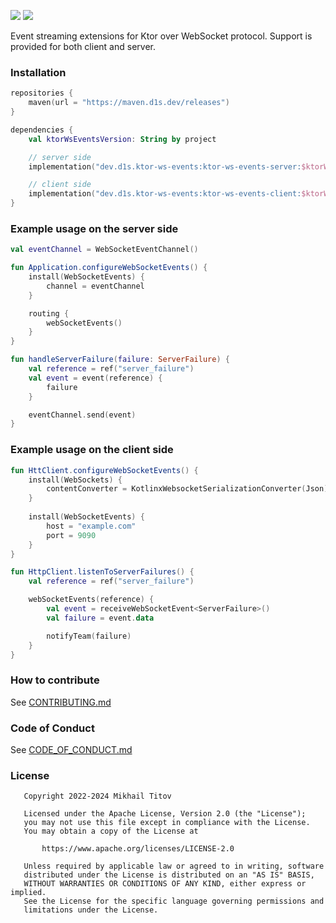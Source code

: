 [![](https://github.com/d1snin/ktor-ws-events/actions/workflows/e2e-test.yml/badge.svg)](https://github.com/d1snin/ktor-ws-events/actions/workflows/e2e-test.yml)
[![](https://maven.d1s.dev/api/badge/latest/releases/dev/d1s/ktor-ws-events/ktor-ws-events-commons?color=40c14a&name=maven.d1s.dev&prefix=v)](https://maven.d1s.dev/#/releases/dev/d1s/ktor-ws-events)

Event streaming extensions for Ktor over WebSocket protocol.
Support is provided for both client and server.

### Installation

```kotlin
repositories {
    maven(url = "https://maven.d1s.dev/releases")
}

dependencies {
    val ktorWsEventsVersion: String by project

    // server side
    implementation("dev.d1s.ktor-ws-events:ktor-ws-events-server:$ktorWsEventsVersion")

    // client side
    implementation("dev.d1s.ktor-ws-events:ktor-ws-events-client:$ktorWsEventsVersion")
}
```

### Example usage on the server side

```kotlin
val eventChannel = WebSocketEventChannel()

fun Application.configureWebSocketEvents() {
    install(WebSocketEvents) {
        channel = eventChannel
    }

    routing {
        webSocketEvents()
    }
}

fun handleServerFailure(failure: ServerFailure) {
    val reference = ref("server_failure")
    val event = event(reference) {
        failure
    }

    eventChannel.send(event)
}
```

### Example usage on the client side

```kotlin
fun HttClient.configureWebSocketEvents() {
    install(WebSockets) {
        contentConverter = KotlinxWebsocketSerializationConverter(Json)
    }
    
    install(WebSocketEvents) {
        host = "example.com"
        port = 9090
    }
}

fun HttpClient.listenToServerFailures() {
    val reference = ref("server_failure")

    webSocketEvents(reference) {
        val event = receiveWebSocketEvent<ServerFailure>()
        val failure = event.data

        notifyTeam(failure)
    }
}
```

### How to contribute

See [CONTRIBUTING.md][contribution_guide]

### Code of Conduct

See [CODE_OF_CONDUCT.md][code_of_conduct]

### License

```text
   Copyright 2022-2024 Mikhail Titov

   Licensed under the Apache License, Version 2.0 (the "License");
   you may not use this file except in compliance with the License.
   You may obtain a copy of the License at

       https://www.apache.org/licenses/LICENSE-2.0

   Unless required by applicable law or agreed to in writing, software
   distributed under the License is distributed on an "AS IS" BASIS,
   WITHOUT WARRANTIES OR CONDITIONS OF ANY KIND, either express or implied.
   See the License for the specific language governing permissions and
   limitations under the License.
```

[contribution_guide]: https://github.com/d1snin/ktor-ws-events/blob/main/CONTRIBUTING.md
[code_of_conduct]: https://github.com/d1snin/ktor-ws-events/blob/main/CODE_OF_CONDUCT.md
